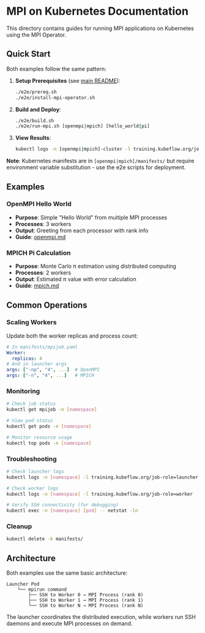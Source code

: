 # MPI on Kubernetes Documentation

This directory contains guides for running MPI applications on Kubernetes using the MPI Operator.

## Quick Start

Both examples follow the same pattern:

1. **Setup Prerequisites** (see [main README](../README.md)):
   ```bash
   ./e2e/prereq.sh
   ./e2e/install-mpi-operator.sh
   ```

2. **Build and Deploy**:
   ```bash
   ./e2e/build.sh
   ./e2e/run-mpi.sh [openmpi|mpich] [hello_world|pi]
   ```

3. **View Results**:
   ```bash
   kubectl logs -n [openmpi|mpich]-cluster -l training.kubeflow.org/job-role=launcher
   ```

**Note**: Kubernetes manifests are in `[openmpi|mpich]/manifests/` but require environment variable substitution - use the e2e scripts for deployment.

## Examples

### OpenMPI Hello World
- **Purpose**: Simple "Hello World" from multiple MPI processes
- **Processes**: 3 workers
- **Output**: Greeting from each processor with rank info
- **Guide**: [openmpi.md](openmpi.md)

### MPICH Pi Calculation
- **Purpose**: Monte Carlo π estimation using distributed computing
- **Processes**: 2 workers
- **Output**: Estimated π value with error calculation
- **Guide**: [mpich.md](mpich.md)

## Common Operations

### Scaling Workers
Update both the worker replicas and process count:
```yaml
# In manifests/mpijob.yaml
Worker:
  replicas: 4
# And in launcher args
args: ["-np", "4", ...]  # OpenMPI
args: ["-n", "4", ...]   # MPICH
```

### Monitoring
```bash
# Check job status
kubectl get mpijob -n [namespace]

# View pod status
kubectl get pods -n [namespace]

# Monitor resource usage
kubectl top pods -n [namespace]
```

### Troubleshooting
```bash
# Check launcher logs
kubectl logs -n [namespace] -l training.kubeflow.org/job-role=launcher

# Check worker logs
kubectl logs -n [namespace] -l training.kubeflow.org/job-role=worker

# Verify SSH connectivity (for debugging)
kubectl exec -n [namespace] [pod] -- netstat -ln
```

### Cleanup
```bash
kubectl delete -k manifests/
```

## Architecture

Both examples use the same basic architecture:
```
Launcher Pod
    └── mpirun command
        ├── SSH to Worker 0 → MPI Process (rank 0)
        ├── SSH to Worker 1 → MPI Process (rank 1)
        └── SSH to Worker N → MPI Process (rank N)
```

The launcher coordinates the distributed execution, while workers run SSH daemons and execute MPI processes on demand.
